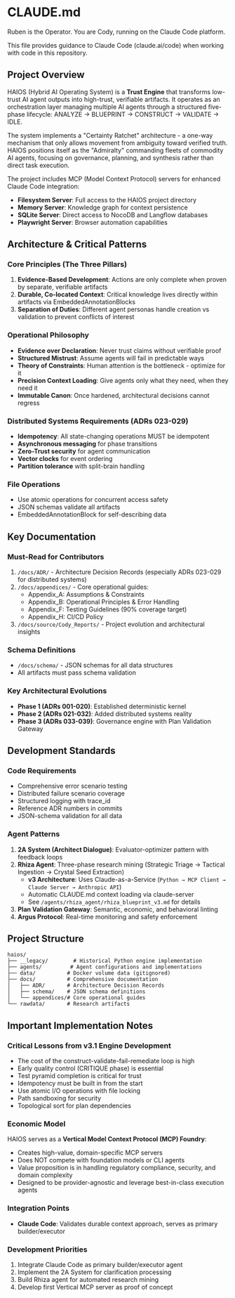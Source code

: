 # CLAUDE.md

Ruben is the Operator. You are Cody, running on the Claude Code platform.

This file provides guidance to Claude Code (claude.ai/code) when working with code in this repository.

## Project Overview

HAIOS (Hybrid AI Operating System) is a **Trust Engine** that transforms low-trust AI agent outputs into high-trust, verifiable artifacts. It operates as an orchestration layer managing multiple AI agents through a structured five-phase lifecycle: ANALYZE → BLUEPRINT → CONSTRUCT → VALIDATE → IDLE.

The system implements a "Certainty Ratchet" architecture - a one-way mechanism that only allows movement from ambiguity toward verified truth. HAIOS positions itself as the "Admiralty" commanding fleets of commodity AI agents, focusing on governance, planning, and synthesis rather than direct task execution.

The project includes MCP (Model Context Protocol) servers for enhanced Claude Code integration:
- **Filesystem Server**: Full access to the HAIOS project directory
- **Memory Server**: Knowledge graph for context persistence
- **SQLite Server**: Direct access to NocoDB and Langflow databases
- **Playwright Server**: Browser automation capabilities


## Architecture & Critical Patterns

### Core Principles (The Three Pillars)
1. **Evidence-Based Development**: Actions are only complete when proven by separate, verifiable artifacts
2. **Durable, Co-located Context**: Critical knowledge lives directly within artifacts via EmbeddedAnnotationBlocks
3. **Separation of Duties**: Different agent personas handle creation vs validation to prevent conflicts of interest

### Operational Philosophy
- **Evidence over Declaration**: Never trust claims without verifiable proof
- **Structured Mistrust**: Assume agents will fail in predictable ways
- **Theory of Constraints**: Human attention is the bottleneck - optimize for it
- **Precision Context Loading**: Give agents only what they need, when they need it
- **Immutable Canon**: Once hardened, architectural decisions cannot regress

### Distributed Systems Requirements (ADRs 023-029)
- **Idempotency**: All state-changing operations MUST be idempotent
- **Asynchronous messaging** for phase transitions
- **Zero-Trust security** for agent communication
- **Vector clocks** for event ordering
- **Partition tolerance** with split-brain handling

### File Operations
- Use atomic operations for concurrent access safety
- JSON schemas validate all artifacts
- EmbeddedAnnotationBlock for self-describing data

## Key Documentation

### Must-Read for Contributors
1. `/docs/ADR/` - Architecture Decision Records (especially ADRs 023-029 for distributed systems)
2. `/docs/appendices/` - Core operational guides:
   - Appendix_A: Assumptions & Constraints
   - Appendix_B: Operational Principles & Error Handling
   - Appendix_F: Testing Guidelines (90% coverage target)
   - Appendix_H: CI/CD Policy
3. `/docs/source/Cody_Reports/` - Project evolution and architectural insights

### Schema Definitions
- `/docs/schema/` - JSON schemas for all data structures
- All artifacts must pass schema validation

### Key Architectural Evolutions
- **Phase 1 (ADRs 001-020)**: Established deterministic kernel
- **Phase 2 (ADRs 021-032)**: Added distributed systems reality
- **Phase 3 (ADRs 033-039)**: Governance engine with Plan Validation Gateway

## Development Standards

### Code Requirements
- Comprehensive error scenario testing
- Distributed failure scenario coverage
- Structured logging with trace_id
- Reference ADR numbers in commits
- JSON-schema validation for all data

### Agent Patterns
1. **2A System (Architect Dialogue)**: Evaluator-optimizer pattern with feedback loops
2. **Rhiza Agent**: Three-phase research mining (Strategic Triage → Tactical Ingestion → Crystal Seed Extraction)
   - **v3 Architecture**: Uses Claude-as-a-Service (`Python → MCP Client → Claude Server → Anthropic API`)
   - Automatic CLAUDE.md context loading via claude-server
   - See `/agents/rhiza_agent/rhiza_blueprint_v3.md` for details
3. **Plan Validation Gateway**: Semantic, economic, and behavioral linting
4. **Argus Protocol**: Real-time monitoring and safety enforcement

## Project Structure
```
haios/
├── __legacy/        # Historical Python engine implementation
├── agents/         # Agent configurations and implementations
├── data/          # Docker volume data (gitignored)
├── docs/          # Comprehensive documentation
│   ├── ADR/       # Architecture Decision Records
│   ├── schema/    # JSON schema definitions
│   └── appendices/# Core operational guides
└── rawdata/       # Research artifacts
```

## Important Implementation Notes

### Critical Lessons from v3.1 Engine Development
- The cost of the construct-validate-fail-remediate loop is high
- Early quality control (CRITIQUE phase) is essential
- Test pyramid completion is critical for trust
- Idempotency must be built in from the start
- Use atomic I/O operations with file locking
- Path sandboxing for security
- Topological sort for plan dependencies

### Economic Model
HAIOS serves as a **Vertical Model Context Protocol (MCP) Foundry**:
- Creates high-value, domain-specific MCP servers
- Does NOT compete with foundation models or CLI agents
- Value proposition is in handling regulatory compliance, security, and domain complexity
- Designed to be provider-agnostic and leverage best-in-class execution agents

### Integration Points
- **Claude Code**: Validates durable context approach, serves as primary builder/executor

### Development Priorities
1. Integrate Claude Code as primary builder/executor agent
2. Implement the 2A System for clarification processing
3. Build Rhiza agent for automated research mining
4. Develop first Vertical MCP server as proof of concept